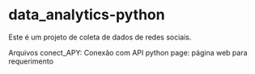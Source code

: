 # data_analytics-python
Este é um projeto de coleta de dados de redes sociais. 

Arquivos 
conect_APY: Conexão com API python
page: página web para requerimento 
